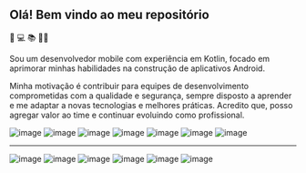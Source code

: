 ## Olá! Bem vindo ao meu repositório 

📱
💻
📚
👩‍💻

Sou um desenvolvedor mobile com experiência em Kotlin, focado em aprimorar minhas habilidades na construção de aplicativos Android.

Minha motivação é contribuir para equipes de desenvolvimento comprometidas com a qualidade e segurança, sempre disposto a aprender e me adaptar a novas tecnologias e melhores práticas. Acredito que, posso agregar valor ao time e continuar evoluindo como profissional.

![image](https://github.com/user-attachments/assets/27eeeac6-3271-45e1-a30a-e5b81b904d09)
![image](https://github.com/user-attachments/assets/d091c3c4-1d27-4f6d-b9ba-c9e207133116)
![image](https://github.com/user-attachments/assets/b8357912-a82a-4fbf-b52f-a63e867a9448)
![image](https://github.com/user-attachments/assets/6249d8d2-d806-4bb4-886d-6e0f798f0871)
![image](https://github.com/user-attachments/assets/4b1be426-525c-45f1-9f1a-5f6ba383fca3)
![image](https://github.com/user-attachments/assets/bdfdfbb4-036f-4f36-9d1b-3a482a7eac41)
![image](https://github.com/user-attachments/assets/0c68f1b6-4411-4eb8-80d3-49089ba56ae6)


---

![image](https://github.com/user-attachments/assets/62c96d47-7e51-4e64-ad0e-8cbfbe95ad1a)
![image](https://github.com/user-attachments/assets/d0bb50a2-46b7-4e67-bd12-4912258f2fd9)
![image](https://github.com/user-attachments/assets/72ed133c-1a55-4192-92e6-1d96dad1fb1f)
![image](https://github.com/user-attachments/assets/c5b6f620-373a-4d6c-923b-0ae6883127cb)
![image](https://github.com/user-attachments/assets/f741fb8d-a4f3-4cac-a628-64f2cd197d79)
![image](https://github.com/user-attachments/assets/4d66de6d-f125-48f9-8a86-459f6dcd9a46)





















